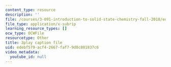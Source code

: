 ```yaml
---
content_type: resource
description: ''
file: /courses/3-091-introduction-to-solid-state-chemistry-fall-2018/edebf579acf42667faf79d8c801837c6_YROT1JTNLWs.srt
file_type: application/x-subrip
learning_resource_types: []
ocw_type: OCWFile
resourcetype: Other
title: 3play caption file
uid: edebf579-acf4-2667-faf7-9d8c801837c6
video_metadata:
  youtube_id: null
---
```

